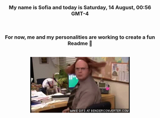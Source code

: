 


<div align="center">
<h3 >My name is Sofia and today is Saturday, 14 August, 00:56 GMT-4</h3><br>
<h3 >For now, me and my personalities are working to create a fun Readme 👋
</h3><br>
<img src='img/dwight.gif' alt='working...'/>
</div>
